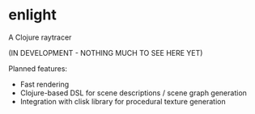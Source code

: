 enlight
=======

A Clojure raytracer

(IN DEVELOPMENT - NOTHING MUCH TO SEE HERE YET)

Planned features:

 - Fast rendering
 - Clojure-based DSL for scene descriptions / scene graph generation
 - Integration with clisk library for procedural texture generation